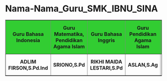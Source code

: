 # Nama-Nama_Guru_SMK_IBNU_SINA
<!DOCTYPE html>
<html>
<head>
  <title>Nama-nama Guru SMK IBNU SINA KOTA BATAM</title>
  </head>
  <body>
  <table border="1">
          <tr style="background-color: limegreen;"

  <tr>
      <th>Guru Bahasa Indonesia</th>
      <th>Guru Matematika, Pendidikan Agama Islam</th>
      <th>Guru Bahasa Inggris</th>
      <th>Guru Pendidikan Agama Islam</th>
      <th>Guru Pemrograman Produktif AP</th>
      <th>Wali Kelas XII PM</th>
      <th>Guru Pemrograman Produktif AK</th>
      <th>Guru Pemrograman Produktif AK</th>
      <th>Guru Pemrograman Produktif AK</th>
      <th>Guru Produk Kreatif dan Kewirausahaan</th>
      <th>Guru Pemrograman Produktif AK</th>
      <th>Wali Kelas RPL B</th>
      <th>Wali Kelas AP XII</th>
      <th>Guru XI TKR A & B</th>
      <th>Guru XII TKR A & B</th>
      <th>Wali Kelas X OT C</th>
      <th>Wali Kelas X OT A</th>
      <th>Guru Matematika</th>
      <th>Guru Pendidikan Pancasila Kewarganegaraan</th>
      <th>Wali Kelas XI RPL A</th>
      <th>Wali Kelas X RPL A</th>
      <th>Wali Kelas XI U</th>
      <th>Guru Pemrograman Produktif RPL A</th>
      <th>Wali Kelas OT B</th>
      <th>Wali Kelas X AP</th>
      <th>Guru Pemrograman Produktif</th>
      <th>Wali Kelas XII OT C</th>
      <th>Wali Kelas X PM</th>
      <th>Wali Kelas XII OT B</th>
      <th>Wali Kelas XI AP</th>
      <th>Wali Kelas X OT A</th>
      <th>Guru Perograman Produktif RPL</th>
      <th>Wali Kelas XII PM</th>
      <th>Kepala Sekolah SMK IBNU SINA Kota Batam</th>
  </tr>
  <tr>
      <th>ADLIM FIRSON,S.Pd.Ind</th>
      <th>SRIONO,S.Pd</th>
      <th>RIKHI MAIDA LESTARI,S.Pd</th>
      <th>ASLAN,S.Ag</th>
      <th>Drs.YASRIL</th>
      <th>DARNIS,S.Pd</th>
      <th>DONI ISNU WARDANAH,S.E</th>
      <th>YULI AFRICI,S.T</th>
      <th>JOKO SANTOSO</th>
      <th>SARWONO EDI,S.Pd</th>
      <th>ADI YOSRA,S.Pd</th>
      <th>ANGGA PUTRA GEOVANO,S.Kom</th>
      <th>SOFIA RICE,S.S</th>
      <th>ROSMAWATI,S.Pd</th>
      <th>RISMAIDAWATI,S.Pd</th>
      <th>LISA SAPRIANI,S.Pd</th>
      <th>SABIANRI ALBI,S.Pd</th>
      <th>ELDA LUMAISA,S.Pd</th>
      <th>SUMARHADI,S.Ip</th>
      <th>VITNO ADRIAN,S.Pd</th>
      <th>MEGAWATI,S.Pd</th>
      <th>RAMAYANA,S.Pd</th>
      <th>DIATUL IQBAL,S.Kom</th>
      <th>SYAIFUL BAHRIZAL,A.Md</th>
      <th>RISKA NUR FAUIAH,S.Pd.I</th>
      <th>FERI ANTONI,S.Pd</th>
      <th>KIKI KRISTA ERI SAPUTRA,S.Pd</th>
      <th>NORIMAR JUNITA,S.Pd</th>
      <th>JAKA UTAMA</th>
      <th>DESRYAN HILDAYANA,S.Pd,M.Pd.E</th>
      <th>ROBIN JAPIKA,S.Pd</th>
      <th>JEFRI PRADANA,S.kom</th>
      <th>KEMAL B. WIBISANA,S.F</th>
      <th>SYAMSUL BAHRI,S.Pd</th>
  </tr>
</body>
</html>
